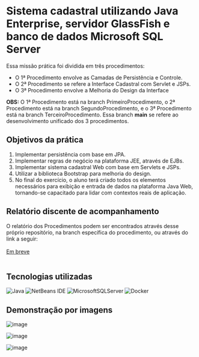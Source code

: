 # Sistema cadastral utilizando Java Enterprise, servidor GlassFish e banco de dados Microsoft SQL Server

Essa missão prática foi dividida em três procedimentos:
- O 1ª Procedimento envolve as Camadas de Persistência e Controle.
- O 2ª Procedimento se refere a Interface Cadastral com Servlet e JSPs.
- O 3ª Procedimento envolve a Melhoria do Design da Interface

**OBS:** O 1ª Procedimento está na branch PrimeiroProcedimento, o 2ª Procedimento está na branch SegundoProcedimento, e o 3ª Procedimento está na branch TerceiroProcedimento. Essa branch **main** se refere ao desenvolvimento unificado dos 3 procedimentos.

## Objetivos da prática
1. Implementar persistência com base em JPA.
2. Implementar regras de negócio na plataforma JEE, através de EJBs.
3. Implementar sistema cadastral Web com   base em Servlets e JSPs.
4. Utilizar a biblioteca Bootstrap para melhoria do design.
5. No final do exercício, o aluno terá criado todos os elementos necessários para exibição e entrada de dados na plataforma Java Web, tornando-se capacitado para lidar com contextos reais de aplicação.

## Relatório discente de acompanhamento

O relatório dos Procedimentos podem ser encontrados através desse próprio repositório, na branch específica do procedimento, ou através do link a seguir:
<br><br>
[Em breve](link-aqui-em-breve)
<br><br>

## Tecnologias utilizadas
![Java](https://img.shields.io/badge/java-%23ED8B00.svg?style=for-the-badge&logo=openjdk&logoColor=white)
![NetBeans IDE](https://img.shields.io/badge/NetBeansIDE-1B6AC6.svg?style=for-the-badge&logo=apache-netbeans-ide&logoColor=white)
![MicrosoftSQLServer](https://img.shields.io/badge/Microsoft%20SQL%20Server-CC2927?style=for-the-badge&logo=microsoft%20sql%20server&logoColor=white)
![Docker](https://img.shields.io/badge/docker-%230db7ed.svg?style=for-the-badge&logo=docker&logoColor=white)

## Demonstração por imagens

![image](https://github.com/user-attachments/assets/f6bd08bc-c17a-49cd-9cef-3b09da9a4f5a)

![image](https://github.com/user-attachments/assets/00c27529-bbdb-4d93-ae29-cb86e22e7809)

![image](https://github.com/user-attachments/assets/6c3ddeb2-690e-47dc-b64e-4d7ea8d8eef3)



<br>
<br>
